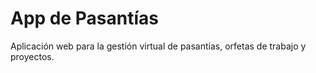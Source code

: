 # App de Pasantías

Aplicación web para la gestión virtual de pasantías, orfetas de trabajo y proyectos.
